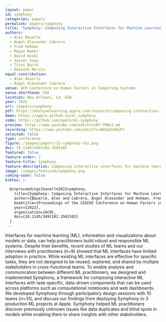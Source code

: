 ```yaml
---
layout: paper
id: symphony
categories: papers
permalink: papers/symphony
title: "Symphony: Composing Interactive Interfaces for Machine Learning"
authors: 
  - Alex Bäuerle
  - Ángel Alexander Cabrera
  - Fred Hohman
  - Megan Maher
  - David Koski
  - Xavier Suau
  - Titus Barik
  - Dominik Moritz
equal-contribution:
  - Alex Bäuerle
  - Ángel Alexander Cabrera
venue: ACM Conference on Human Factors in Computing Systems
venue-shorthand: CHI
location: New Orleans, LA, USA
year: 2022
url: /papers/symphony
pdf: https://machinelearning.apple.com/research/composing-interactive-interfaces
demo: https://apple.github.io/ml-symphony
code: https://github.com/apple/ml-symphony
preview: https://www.youtube.com/watch?v=Wf-YRBsI-wA
recording: https://www.youtube.com/watch?v=0Q3wIh3AiPs
selected: false
type: conference
figure: /images/papers/22-symphony-chi.png
doi: 10.1145/3491102.3502102
featured: false
feature-order: 3
feature-title: Symphony
feature-description: Composing interactive interfaces for machine learning
image: /images/featured/symphony.png
coming-soon: false
bibtex: |-

  @inproceedings{bauerle2022symphony,
    title={Symphony: Composing Interactive Interfaces for Machine Learning},
    author={Bäuerle, Alex and Cabrera, Ángel Alexander and Hohman, Fred and Maher, Megan and Koski, David and Suau, Xavier and Barik, Titus and Moritz, Dominik},
    booktitle={Proceedings of the SIGCHI Conference on Human Factors in Computing Systems},
    year={2022},
    organization={ACM},
    doi={10.1145/3491102.3502102}
  }
---
```

    
Interfaces for machine learning (ML), information and visualizations about models or data, can help practitioners build robust and responsible ML systems.
Despite their benefits, recent studies of ML teams and our interviews with practitioners (n=9) showed that ML interfaces have limited adoption in practice.
While existing ML interfaces are effective for specific tasks, they are not designed to be reused, explored, and shared by multiple stakeholders in cross-functional teams.
To enable analysis and communication between different ML practitioners, we designed and implemented Symphony, a framework for composing interactive ML interfaces with task-specific, data-driven components that can be used across platforms such as computational notebooks and web dashboards.
We developed Symphony through participatory design sessions with 10 teams (n=31), and discuss our findings from deploying Symphony to 3 production ML projects at Apple.
Symphony helped ML practitioners discover previously unknown issues like data duplicates and blind spots in models while enabling them to share insights with other stakeholders.
